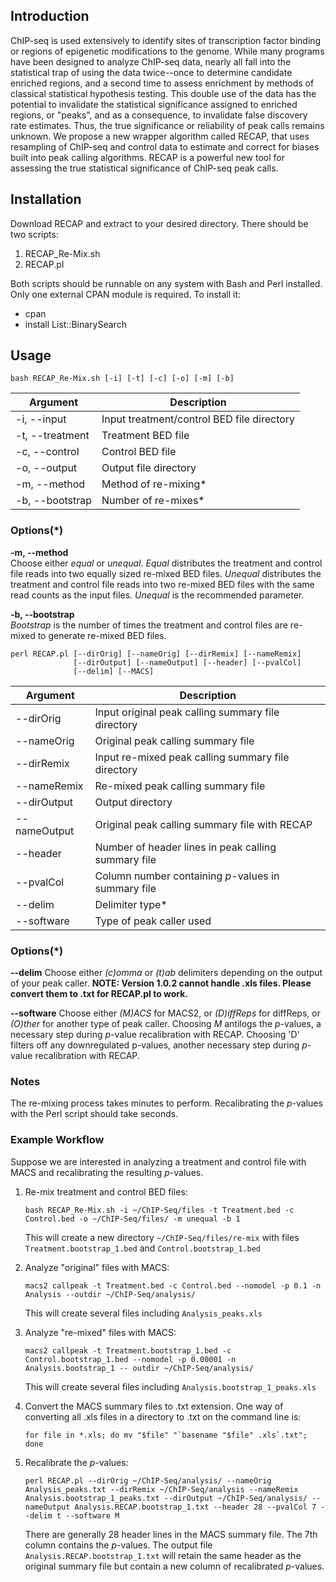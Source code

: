 ## Introduction

ChIP-seq is used extensively to identify sites of transcription factor binding or regions of epigenetic modifications to the genome. While many programs have been designed to analyze ChIP-seq data, nearly all fall into the statistical trap of using the data twice--once to determine candidate enriched regions, and a second time to assess enrichment by methods of classical statistical hypothesis testing. This double use of the data has the potential to invalidate the statistical significance assigned to enriched regions, or "peaks", and as a consequence, to invalidate false discovery rate estimates. Thus, the true significance or reliability of peak calls remains unknown. We propose a new wrapper algorithm called RECAP, that uses resampling of ChIP-seq and control data to estimate and correct for biases built into peak calling algorithms. RECAP is a powerful new tool for assessing the true statistical significance of ChIP-seq peak calls.

## Installation

Download RECAP and extract to your desired directory. There should be two scripts:
1.  RECAP_Re-Mix.sh
1.  RECAP.pl

Both scripts should be runnable on any system with Bash and Perl installed. Only one external CPAN module is required. To install it:
* cpan
* install List::BinarySearch

## Usage

```
bash RECAP_Re-Mix.sh [-i] [-t] [-c] [-o] [-m] [-b]  
```

Argument | Description
------------ | -------------
-i, --input | Input treatment/control BED file directory
-t, --treatment | Treatment BED file
-c, --control | Control BED file
-o, --output | Output file directory
-m, --method | Method of re-mixing*
-b, --bootstrap | Number of re-mixes*

### Options(\*)

**-m, --method**  
Choose either *equal* or *unequal*. *Equal* distributes the treatment and control file reads into two equally sized re-mixed BED files. *Unequal* distributes the treatment and control file reads into two re-mixed BED files with the same read counts as the input files. *Unequal* is the recommended parameter.

**-b, --bootstrap**  
*Bootstrap* is the number of times the treatment and control files are re-mixed to generate re-mixed BED files.

```
perl RECAP.pl [--dirOrig] [--nameOrig] [--dirRemix] [--nameRemix] 
              [--dirOutput] [--nameOutput] [--header] [--pvalCol] 
              [--delim] [--MACS] 
```

Argument | Description
------------ | -------------
--dirOrig | Input original peak calling summary file directory
--nameOrig | Original peak calling summary file
--dirRemix | Input re-mixed peak calling summary file directory
--nameRemix | Re-mixed peak calling summary file
--dirOutput | Output directory
--nameOutput | Original peak calling summary file with RECAP 
--header | Number of header lines in peak calling summary file
--pvalCol | Column number containing *p*-values in summary file
--delim | Delimiter type*
--software | Type of peak caller used

### Options(\*)

**--delim**
Choose either *(c)omma* or *(t)ab* delimiters depending on the output of your peak caller. **NOTE: Version 1.0.2 cannot handle .xls files. Please convert them to .txt for RECAP.pl to work.**

**--software**
Choose either *(M)ACS* for MACS2, or *(D)iffReps* for diffReps, or *(O)ther* for another type of peak caller. Choosing *M* antilogs the *p*-values, a necessary step during *p*-value recalibration with RECAP. Choosing 'D' filters off any downregulated p-values, another necessary step during *p*-value recalibration with RECAP.

### Notes

The re-mixing process takes minutes to perform. Recalibrating the *p*-values with the Perl script should take seconds.

### Example Workflow

Suppose we are interested in analyzing a treatment and control file with MACS and recalibrating the resulting *p*-values.

1.  Re-mix treatment and control BED files: 

    ```bash RECAP_Re-Mix.sh -i ~/ChIP-Seq/files -t Treatment.bed -c Control.bed -o ~/ChIP-Seq/files/ -m unequal -b 1```
    
    This will create a new directory `~/ChIP-Seq/files/re-mix` with files `Treatment.bootstrap_1.bed` and `Control.bootstrap_1.bed`
    
1.  Analyze "original" files with MACS:

    ```macs2 callpeak -t Treatment.bed -c Control.bed --nomodel -p 0.1 -n Analysis --outdir ~/ChIP-Seq/analysis/```
    
    This will create several files including ```Analysis_peaks.xls```
    
1.  Analyze "re-mixed" files with MACS:

    ```macs2 callpeak -t Treatment.bootstrap_1.bed -c Control.bootstrap_1.bed --nomodel -p 0.00001 -n Analysis.bootstrap_1 -- outdir ~/ChIP-Seq/analysis/```
    
    This will create several files including ```Analysis.bootstrap_1_peaks.xls```
    
1.  Convert the MACS summary files to .txt extension. One way of converting all .xls files in a directory to .txt on the command line is:

    ```for file in *.xls; do mv "$file" "`basename "$file" .xls`.txt"; done```

1.  Recalibrate the *p*-values:

    ```perl RECAP.pl --dirOrig ~/ChIP-Seq/analysis/ --nameOrig Analysis_peaks.txt --dirRemix ~/ChIP-Seq/analysis --nameRemix Analysis.bootstrap_1_peaks.txt --dirOutput ~/ChIP-Seq/analysis/ --nameOutput Analysis.RECAP.bootstrap_1.txt --header 28 --pvalCol 7 --delim t --software M```
    
    There are generally 28 header lines in the MACS summary file. The 7th column contains the *p*-values. The output file `Analysis.RECAP.bootstrap_1.txt` will retain the same header as the original summary file but contain a new column of recalibrated *p*-values.
